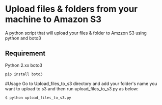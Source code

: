 # Upload files & folders from your machine to Amazon S3

A python script that will upload your files & folder to Amzzon S3 using python and boto3

## Requirement

Python 2.xx
boto3

```bash
pip install boto3
```

#Usage
Go to Upload_files_to_s3 directory and add your folder's name you want to upload to s3 and then run upload_files_to_s3.py as below:

```bash
$ python upload_files_to_s3.py
```
